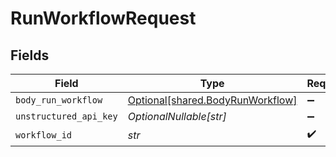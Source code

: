 # RunWorkflowRequest


## Fields

| Field                                                                      | Type                                                                       | Required                                                                   | Description                                                                |
| -------------------------------------------------------------------------- | -------------------------------------------------------------------------- | -------------------------------------------------------------------------- | -------------------------------------------------------------------------- |
| `body_run_workflow`                                                        | [Optional[shared.BodyRunWorkflow]](../../models/shared/bodyrunworkflow.md) | :heavy_minus_sign:                                                         | N/A                                                                        |
| `unstructured_api_key`                                                     | *OptionalNullable[str]*                                                    | :heavy_minus_sign:                                                         | N/A                                                                        |
| `workflow_id`                                                              | *str*                                                                      | :heavy_check_mark:                                                         | N/A                                                                        |